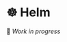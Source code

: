 # ☸️  Helm

🚧 *Work in progress*

<!--

Same than Helm in deployment part but here it's to deploy review env !!

-->
